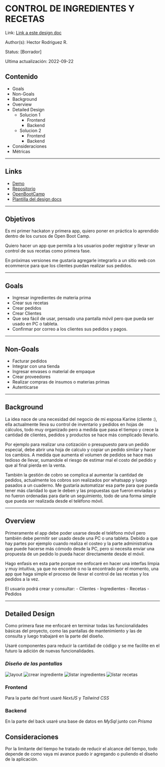 # CONTROL DE INGREDIENTES Y RECETAS
Link: [Link a este design doc](https://github.com/hroddev/hackathon-openbootcamp/tree/main/design-docs)

Author(s): Hector Rodriguez R.

Status: [Borrador]

Ultima actualización: 2022-09-22

## Contenido
- Goals
- Non-Goals
- Background
- Overview
- Detailed Design
  - Solucion 1
    - Frontend
    - Backend
  - Solucion 2
    - Frontend
    - Backend
- Consideraciones
- Métricas
___
## Links
- [Demo](#)
- [Repositorio](https://github.com/hroddev/hackathon-openbootcamp)
- [OpenBootCamp](https://campus.open-bootcamp.com/)
- [Plantilla del design docs](https://github.com/charliesbot/design-docs)
___
## Objetivos
Es mi primer hackaton y primera app, quiero poner en práctica lo aprendido dentro de los cursos de Open Boot Camp.  

Quiero hacer un app que permita a los usuarios poder registrar y llevar un control de sus recetas como primera fase. 

En próximas versiones me gustaría agregarle integrarlo a un sitio web con ecommerce para que los clientes puedan realizar sus pedidos.
___
## Goals
- Ingresar ingredientes de materia prima
- Crear sus recetas
- Crear pedidos
- Crear Clientes
- Que sea fácil de usar, pensado una pantalla móvil pero que pueda ser usado en PC o tableta.
- Confirmar por correo a los clientes sus pedidos y pagos.
___
## Non-Goals
- Facturar pedidos
- Integrar con una tienda
- Ingresar envases o material de empaque
- Crear proveedores
- Realizar compras de insumos o materias primas
- Autenticarse
___
## Background
La idea nace de una necesidad del negocio de mi esposa Karine (cliente :), ella actualmente lleva su control de inventario y pedidos en hojas de cálculos, todo muy organizado pero a medida que pasa el tiempo y crece la cantidad de clientes, pedidos y productos se hace más complicado llevarlo.

Por ejemplo para realizar una cotización o presupuesto para un pedido especial, debe abrir una hoja de calculo y copiar un pedido similar y hacer los cambios. A medida que aumenta el volumen de pedidos se hace mas tedioso de llevar, sumandole el riesgo de estimar mal el costo del pedido y que al final pierda en la venta.

También la gestión de cobro se complica al aumentar la cantidad de pedidos, actualmente los cobros son realizados por whatsapp y luego pasados a un cuaderno. Me gustaría automatizar esa parte para que pueda tener más claridad lo que le deben y las propuestas que fueron enviadas y no fueron ordenadas para darle un seguimiento, todo de una forma simple que pueda ser realizada desde el teléfono móvil.
___
## Overview
Primeramente el app debe poder usarse desde el teléfono móvil pero también debe permitir ser usado desde una PC o una tableta. Debido a que hay partes por ejemplo cuando realiza el costeo y la parte administrativa que puede hacerse más cómodo desde la PC, pero si necesita enviar una propuesta de un pedido lo pueda hacer directamente desde el móvil. 

Hago enfasis en esta parte porque me enfocaré en hacer una interfas limpia y muy intuitiva, ya que no encontré o no la encontrado por el momento, una app que haga simple el proceso de llevar el control de las recetas y los pedidos a la vez.

El usuario podrá crear y consultar:
    - Clientes
    - Ingredientes
    - Recetas
    - Pedidos
___
## Detailed Design

Como primera fase me enfocaré en terminar todas las funcionalidades básicas del proyecto, como las pantallas de mantenimiento y las de consulta y luego trabajaré en la parte del diseño.

Usaré componentes para reducir la cantidad de código y se me facilite en el futuro la adición de nuevas funcionalidades.

### ***Diseño de las pantallas***

![layout](./img/layout.png)
![crear ingrediente](./img/crear_ingrediente.png)
![listar ingredientes](./img/listar_ingredientes.png)
![listar recetas](./img/listar_recetas.png)

### Frontend
Para la parte del front usaré *NextJS* y *Tailwind CSS*
### Backend
En la parte del back usaré una base de datos en *MySql* junto con *Prisma*



## Consideraciones
Por la limitante del tiempo he tratado de reducir el alcance del tiempo, todo depende de como vaya mi avance puedo ir agregando o puliendo el diseño de la aplicación.